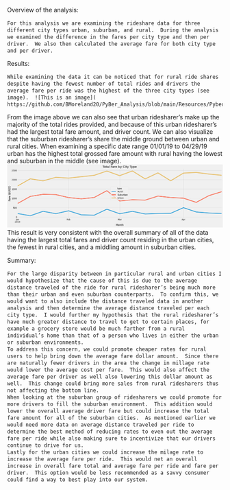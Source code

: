 Overview of the analysis:

	For this analysis we are examining the rideshare data for three different city types urban, suburban, and rural.  During the analysis we examined the difference in the fares per city type and then per driver.  We also then calculated the average fare for both city type and per driver.

Results:

	While examining the data it can be noticed that for rural ride shares despite having the fewest number of total rides and drivers the average fare per ride was the highest of the three city types (see image).  ![This is an image]( https://github.com/BMoreland20/PyBer_Analysis/blob/main/Resources/Pyber_Summary.png)
From the image above we can also see that urban ridesharer’s make up the majority of the total rides provided, and because of this urban ridesharer’s had the largest total fare amount, and driver count.  We can also visualize that the suburban ridesharer’s share the middle ground  between urban and rural cities.
	When examining a specific date range 01/01/19 to 04/29/19 urban has the highest total grossed fare amount with rural having the lowest and suburban in the middle (see image).
![This is an image]( https://github.com/BMoreland20/PyBer_Analysis/blob/main/Resources/PyBer_fare_summary.png)
	This result is very consistent with the overall summary of all of the data having the largest total fares and driver count residing in the urban cities, the fewest in rural cities, and a middling amount in suburban cities.

Summary:

	For the large disparity between in particular rural and urban cities I would hypothesize that the cause of this is due to the average distance traveled of the ride for rural ridesharer’s being much more than their urban and even suburban counterparts.  To confirm this, we would want to also include the distance traveled data in another analysis and then determine the average distance traveled per each city type.  I would further my hypothesis that the rural ridesharer’s have much greater distance to travel to get to certain places, for example a grocery store would be much farther from a rural individual’s home than that of a person who lives in either the urban or suburban environments.
	To address this concern, we could promote cheaper rates for rural users to help bring down the average fare dollar amount.  Since there are naturally fewer drivers in the area the change in millage rate would lower the average cost per fare.  This would also affect the average fare per driver as well also lowering this dollar amount as well.  This change could bring more sales from rural ridesharers thus not affecting the bottom line.
	When looking at the suburban group of ridesharers we could promote for more drivers to fill the suburban environment.  This addition would lower the overall average driver fare but could increase the total fare amount for all of the suburban cities.  As mentioned earlier we would need more data on average distance traveled per ride to determine the best method of reducing rates to even out the average fare per ride while also making sure to incentivize that our drivers continue to drive for us.
	Lastly for the urban cities we could increase the milage rate to increase the average fare per ride.  This would net an overall increase in overall fare total and average fare per ride and fare per driver.  This option would be less recommended as a savvy consumer could find a way to best play into our system.